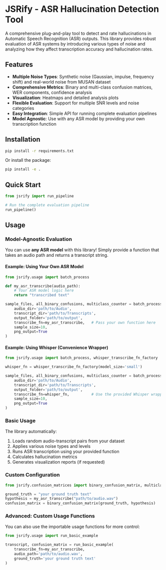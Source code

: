 # JSRify - ASR Hallucination Detection Tool

A comprehensive plug-and-play tool to detect and rate hallucinations in Automatic Speech Recognition (ASR) outputs. This library provides robust evaluation of ASR systems by introducing various types of noise and analyzing how they affect transcription accuracy and hallucination rates.

## Features

- **Multiple Noise Types**: Synthetic noise (Gaussian, impulse, frequency shift) and real-world noise from MUSAN dataset
- **Comprehensive Metrics**: Binary and multi-class confusion matrices, WER components, confidence analysis
- **Visualization**: Heatmaps and detailed analysis plots
- **Flexible Evaluation**: Support for multiple SNR levels and noise categories
- **Easy Integration**: Simple API for running complete evaluation pipelines
- **Model Agnostic**: Use with any ASR model by providing your own transcription function

## Installation

```bash
pip install -r requirements.txt
```

Or install the package:

```bash
pip install -e .
```

## Quick Start

```python
from jsrify import run_pipeline

# Run the complete evaluation pipeline
run_pipeline()
```

## Usage

### Model-Agnostic Evaluation

You can use **any ASR model** with this library! Simply provide a function that takes an audio path and returns a transcript string.

#### Example: Using Your Own ASR Model

```python
from jsrify.usage import batch_process

def my_asr_transcribe(audio_path):
    # Your ASR model logic here
    return "transcribed text"

sample_files, all_binary_confusions, multiclass_counter = batch_process(
    audio_dir='path/to/Audio',
    transcript_dir='path/to/Transcripts',
    output_folder='path/to/output',
    transcribe_fn=my_asr_transcribe,   # Pass your own function here
    sample_size=10,
    png_output=True
)
```

#### Example: Using Whisper (Convenience Wrapper)

```python
from jsrify.usage import batch_process, whisper_transcribe_fn_factory

whisper_fn = whisper_transcribe_fn_factory(model_size='small')

sample_files, all_binary_confusions, multiclass_counter = batch_process(
    audio_dir='path/to/Audio',
    transcript_dir='path/to/Transcripts',
    output_folder='path/to/output',
    transcribe_fn=whisper_fn,          # Use the provided Whisper wrapper
    sample_size=10,
    png_output=True
)
```

### Basic Usage

The library automatically:
1. Loads random audio-transcript pairs from your dataset
2. Applies various noise types and levels
3. Runs ASR transcription using your provided function
4. Calculates hallucination metrics
5. Generates visualization reports (if requested)

### Custom Configuration

```python
from jsrify.confusion_matrices import binary_confusion_matrix, multiclass_confusion_matrix

ground_truth = "your ground truth text"
hypothesis = my_asr_transcribe("path/to/audio.wav")
confusion_matrix = binary_confusion_matrix(ground_truth, hypothesis)
```

### Advanced: Custom Usage Functions

You can also use the importable usage functions for more control:

```python
from jsrify.usage import run_basic_example

transcript, confusion_matrix = run_basic_example(
    transcribe_fn=my_asr_transcribe,
    audio_path='path/to/audio.wav',
    ground_truth='your ground truth text'
)
```